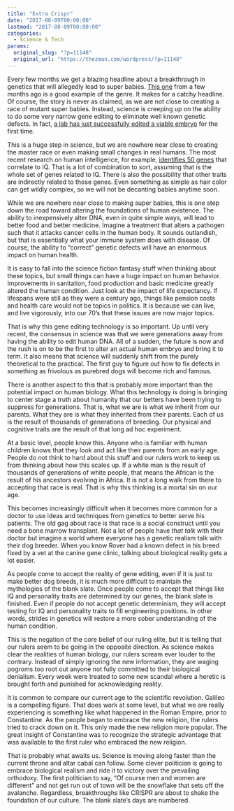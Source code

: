 ```yaml
---
title: "Extra Crispr"
date: "2017-08-09T00:00:00"
lastmod: "2017-08-09T00:00:00"
categories:
  - Science & Tech
params:
  original_slug: "?p=11148"
  original_url: "https://thezman.com/wordpress/?p=11148"
---
```


Every few months we get a blazing headline about a breakthrough in
genetics that will allegedly lead to super babies. [This
one](http://www.foxnews.com/science/2017/03/16/chinese-researchers-announce-designer-baby-breakthrough.html)
from a few months ago is a good example of the genre. It makes for a
catchy headline. Of course, the story is never as claimed, as we are not
close to creating a race of mutant super babies. Instead, science is
creeping up on the ability to do some very narrow gene editing to
eliminate well known genetic defects. In fact, [a lab has just
successfully edited a viable
embryo](https://www.theverge.com/2017/7/27/16049340/human-embryos-dna-crispr-gene-editing-us)
for the first time.

This is a huge step in science, but we are nowhere near close to
creating the master race or even making small changes in real humans.
The most recent research on human intelligence, for example, [identifies
50
genes](http://www.newsweek.com/intelligence-genes-discovered-scientists-iq-clever-inherited-613348)
that correlate to IQ. That is a lot of combination to sort, assuming
that is the whole set of genes related to IQ. There is also the
possibility that other traits are indirectly related to those genes.
Even something as simple as hair color can get wildly complex, so we
will not be decanting babies anytime soon.

While we are nowhere near close to making super babies, this is one step
down the road toward altering the foundations of human existence. The
ability to inexpensively alter DNA, even in quite simple ways, will lead
to better food and better medicine. Imagine a treatment that alters a
pathogen such that it attacks cancer cells in the human body. It sounds
outlandish, but that is essentially what your immune system does with
disease. Of course, the ability to “correct” genetic defects will have
an enormous impact on human health.

It is easy to fall into the science fiction fantasy stuff when thinking
about these topics, but small things can have a huge impact on human
behavior. Improvements in sanitation, food production and basic medicine
greatly altered the human condition. Just look at the impact of life
expectancy. If lifespans were still as they were a century ago, things
like pension costs and health care would not be topics in politics. It
is because we can live, and live vigorously, into our 70’s that these
issues are now major topics.

That is why this gene editing technology is so important. Up until very
recent, the consensus in science was that we were generations away from
having the ability to edit human DNA. All of a sudden, the future is now
and the rush is on to be the first to alter an actual human embryo and
bring it to term. It also means that science will suddenly shift from
the purely theoretical to the practical. The first guy to figure out how
to fix defects in something as frivolous as purebred dogs will become
rich and famous.

There is another aspect to this that is probably more important than the
potential impact on human biology. What this technology is doing is
bringing to center stage a truth about humanity that our betters have
been trying to suppress for generations. That is, what we are is what we
inherit from our parents. What they are is what they inherited from
their parents. Each of us is the result of thousands of generations of
breeding. Our physical and cognitive traits are the result of that long
ad hoc experiment.

At a basic level, people know this. Anyone who is familiar with human
children knows that they look and act like their parents from an early
age. People do not think to hard about this stuff and our rulers work to
keep us from thinking about how this scales up. If a white man is the
result of thousands of generations of white people, that means the
African is the result of his ancestors evolving in Africa. It is not a
long walk from there to accepting that race is real. That is why this
thinking is a mortal sin on our age.

This becomes increasingly difficult when it becomes more common for a
doctor to use ideas and techniques from genetics to better serve his
patients. The old gag about race is that race is a social construct
until you need a bone marrow transplant. Not a lot of people have *that
talk* with their doctor but imagine a world where everyone has a genetic
realism talk with their dog breeder. When you know Rover had a known
defect in his breed fixed by a vet at the canine gene clinic, talking
about biological reality gets a lot easier.

As people come to accept the reality of gene editing, even if it is just
to make better dog breeds, it is much more difficult to maintain the
mythologies of the blank slate. Once people come to accept that things
like IQ and personality traits are determined by our genes, the blank
slate is finished. Even if people do not accept genetic determinism,
they will accept testing for IQ and personality traits to fill
engineering positions. In other words, strides in genetics will restore
a more sober understanding of the human condition.

This is the negation of the core belief of our ruling elite, but it is
telling that our rulers seem to be going in the opposite direction. As
science makes clear the realities of human biology, our rulers scream
ever louder to the contrary. Instead of simply ignoring the new
information, they are waging pogroms too root out anyone not fully
committed to their biological denialism. Every week were treated to some
new scandal where a heretic is brought forth and punished for
acknowledging reality.

It is common to compare our current age to the scientific revolution.
Galileo is a compelling figure. That does work at some level, but what
we are really experiencing is something like what happened in the Roman
Empire, prior to Constantine. As the people began to embrace the new
religion, the rulers tried to crack down on it. This only made the new
religion more popular. The great insight of Constantine was to recognize
the strategic advantage that was available to the first ruler who
embraced the new religion.

That is probably what awaits us. Science is moving along faster than the
current throne and altar cabal can follow. Some clever politician is
going to embrace biological realism and ride it to victory over the
prevailing orthodoxy. The first politician to say, “Of course men and
women are different” and not get run out of town will be the snowflake
that sets off the avalanche. Regardless, breakthroughs like CRISPR are
about to shake the foundation of our culture. The blank slate’s days are
numbered.
